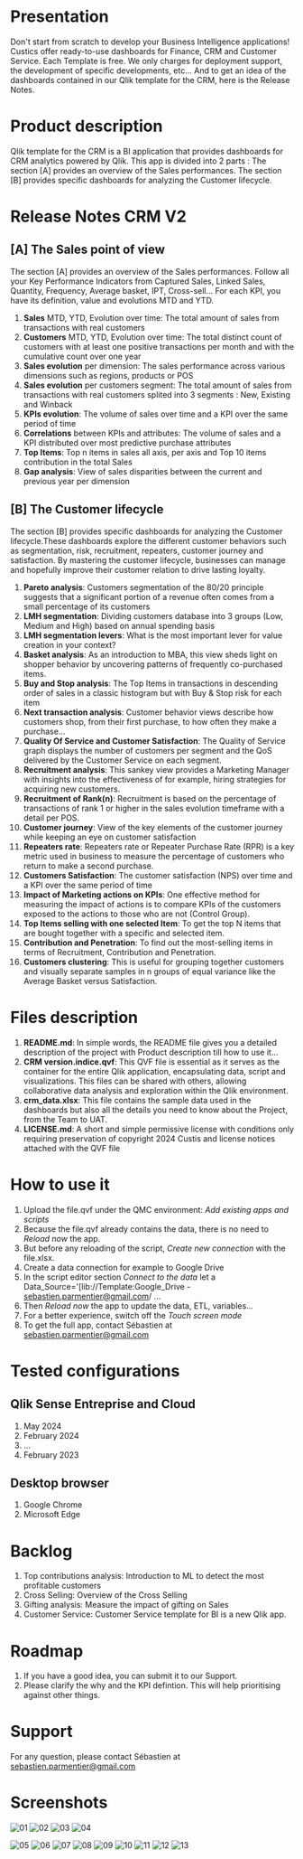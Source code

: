 # Presentation
Don't start from scratch to develop your Business Intelligence applications! Custics offer ready-to-use dashboards for Finance, CRM and Customer Service. 
Each Template is free. We only charges for deployment support, the development of specific developments, etc...
And to get an idea of ​​the dashboards contained in our Qlik template for the CRM, here is the Release Notes.
# Product description
Qlik template for the CRM is a BI application that provides dashboards for CRM analytics powered by Qlik. 
This app is divided into 2 parts :
The section [A] provides an overview of the Sales performances.
The section [B] provides specific dashboards for analyzing the Customer lifecycle.
# Release Notes CRM V2
## **[A] The Sales point of view**
The section [A] provides an overview of the Sales performances. Follow all your Key Performance Indicators from Captured Sales, Linked Sales, Quantity, Frequency, Average basket, IPT, Cross-sell... For each KPI, you have its definition, value and evolutions MTD and YTD.
1. **Sales** MTD, YTD, Evolution over time: The total amount of sales from transactions with real customers
2. **Customers** MTD, YTD, Evolution over time: The total distinct count of customers with at least one positive transactions per month and with the cumulative count over one year
3. **Sales evolution** per dimension: The sales performance across various dimensions such as regions, products or POS
4. **Sales evolution** per customers segment: The total amount of sales from transactions with real customers splited into 3 segments : New, Existing and Winback
5. **KPIs evolution**: The volume of sales over time and a KPI over the same period of time
6. **Correlations** between KPIs and attributes: The volume of sales and a KPI distributed over most predictive purchase attributes
7. **Top Items**: Top n items in sales all axis, per axis and Top 10 items contribution in the total Sales
8. **Gap analysis**: View of sales disparities between the current and previous year per dimension
## **[B] The Customer lifecycle**
The section [B] provides specific dashboards for analyzing the Customer lifecycle.These dashboards explore the different customer behaviors such as segmentation, risk, recruitment, repeaters, customer journey and satisfaction. By mastering the customer lifecycle, businesses can manage and hopefully improve their customer relation to drive lasting loyalty.
1. **Pareto analysis**: Customers segmentation of the 80/20 principle suggests that a significant portion of a revenue often comes from a small percentage of its customers
2. **LMH segmentation**: Dividing customers database into 3 groups (Low, Medium and High) based on annual spending basis
3. **LMH segmentation levers**: What is the most important lever for value creation in your context?
4. **Basket analysis**: As an introduction to MBA, this view sheds light on shopper behavior by uncovering patterns of frequently co-purchased items.
5. **Buy and Stop analysis**: The Top Items in transactions in descending order of sales in a classic histogram but with Buy & Stop risk for each item
6. **Next transaction analysis**: Customer behavior views describe how customers shop, from their first purchase, to how often they make a purchase...
7. **Quality Of Service and Customer Satisfaction**: The Quality of Service graph displays the number of customers per segment and the QoS delivered by the Customer Service on each segment.
8. **Recruitment analysis**: This sankey view provides a Marketing Manager with insights into the effectiveness of for example, hiring strategies for acquiring new customers.
9. **Recruitment of Rank(n)**: Recruitment is based on the percentage of transactions of rank 1 or higher in the sales evolution timeframe with a detail per POS.
10. **Customer journey**: View of the key elements of the customer journey while keeping an eye on customer satisfaction
11. **Repeaters rate**: Repeaters rate or Repeater Purchase Rate (RPR) is a key metric used in business to measure the percentage of customers who return to make a second purchase.
12. **Customers Satisfaction**: The customer satisfaction (NPS) over time and a KPI over the same period of time
13. **Impact of Marketing actions on KPIs**: One effective method for measuring the impact of actions is to compare KPIs of the customers exposed to the actions to those who are not (Control Group).
14. **Top Items selling with one selected Item**: To get the top N items that are bought together with a specific and selected item.
15. **Contribution and Penetration**: To find out the most-selling items in terms of Recruitment, Contribution and Penetration.
16. **Customers clustering**: This is useful for grouping together customers and visually separate samples in n groups of equal variance like the Average Basket versus Satisfaction.
# Files description
1. **README.md**: In simple words, the README file gives you a detailed description of the project with Product description till how to use it...
2. **CRM version.indice.qvf**: This QVF file is essential as it serves as the container for the entire Qlik application, encapsulating data, script and visualizations. This files can be shared with others, allowing collaborative data analysis and exploration within the Qlik environment.
3. **crm_data.xlsx**: This file contains the sample data used in the dashboards but also all the details you need to know about the Project, from the Team to UAT.
4. **LICENSE.md**: A short and simple permissive license with conditions only requiring preservation of copyright 2024 Custis and license notices attached with the QVF file
# How to use it
1. Upload the file.qvf under the QMC environment: _Add existing apps and scripts_
2. Because the file.qvf already contains the data, there is no need to _Reload now_ the app.   
3. But before any reloading of the script, _Create new connection_ with the file.xlsx.
4. Create a data connection for example to Google Drive
5. In the script editor section _Connect to the data_ let a Data_Source='[lib://Template:Google_Drive - sebastien.parmentier@gmail.com/ ...
6. Then _Reload now_ the app to update the data, ETL, variables...
7. For a better experience, switch off the _Touch screen mode_
8. To get the full app, contact Sébastien at sebastien.parmentier@gmail.com
# Tested configurations
## Qlik Sense Entreprise and Cloud
1. May 2024
2. February 2024
3. ...
4. February 2023
## Desktop browser
1. Google Chrome
2. Microsoft Edge
# Backlog
1. Top contributions analysis: Introduction to ML to detect the most profitable customers
2. Cross Selling: Overview of the Cross Selling
3. Gifting analysis: Measure the impact of gifting on Sales
4. Customer Service: Customer Service template for BI is a new Qlik app.
# Roadmap
1. If you have a good idea, you can submit it to our Support.
2. Please clarify the why and the KPI defintion. This will help prioritising against other things.
# Support
For any question, please contact Sébastien at sebastien.parmentier@gmail.com
# Screenshots
![01](https://github.com/user-attachments/assets/7f6c4842-f049-4130-b999-c1fbd3f24b29)
![02](https://github.com/user-attachments/assets/f9a9193c-0221-4595-82d0-36a6011108e8)
![03](https://github.com/user-attachments/assets/e0f22ae5-d396-4e20-af09-6b801762ec6b)
![04](https://github.com/user-attachments/assets/035e78f7-2a15-4915-a9dd-c67e58b308fb)

![05](https://github.com/user-attachments/assets/605e1ed1-a6ff-404a-981b-2ce617cb5018)
![06](https://github.com/user-attachments/assets/c18bd9e2-75ad-491d-ba1b-95a63a44defb)
![07](https://github.com/user-attachments/assets/7fabff39-872c-463e-ae38-d2fc5d46b5da)
![08](https://github.com/user-attachments/assets/81e3f35d-0dea-4bf1-86d1-2289d8a2fb99)
![09](https://github.com/user-attachments/assets/ec64e0da-89ce-460e-a3fc-76cad13e8ec3)
![10](https://github.com/user-attachments/assets/b2838826-c11c-4972-9091-6d2d5def3507)
![11](https://github.com/user-attachments/assets/22b2168e-af29-42a9-aac5-0df69e567ce6)
![12](https://github.com/user-attachments/assets/d0b7210e-f15a-401a-a570-d7bb33f99d1d)
![13](https://github.com/user-attachments/assets/ca471b12-7f20-43a5-ac53-d0466429cf79)
